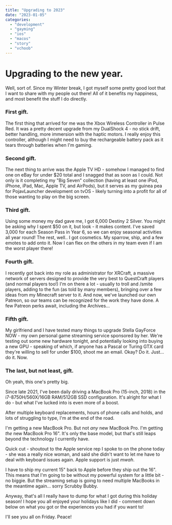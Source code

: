```yaml
---
title: "Upgrading to 2023"
date: "2023-01-05"
categories: 
  - "development"
  - "gayming"
  - "ios"
  - "macos"
  - "story"
  - "vchoob"
---
```


# Upgrading to the new year.

Well, sort of. Since my Winter break, I got myself some pretty good loot that I want to share with my people out there! All of it benefits my happiness, and most benefit the stuff I do directly.

### First gift.

The first thing that arrived for me was the Xbox Wireless Controller in Pulse Red. It was a pretty decent upgrade from my DualShock 4 - no stick drift, better handling, more immersion with the haptic motors. I really enjoy this controller, although I might need to buy the rechargeable battery pack as it tears through batteries when I'm gaming.

### Second gift.

The next thing to arrive was the Apple TV HD - somehow I managed to find one on eBay for under $20 total and I snagged that as soon as I could. Not only is it completing my "Big Seven" collection (having at least one iPod, iPhone, iPad, Mac, Apple TV, and AirPods), but it serves as my guinea pea for PojavLauncher development on tvOS - likely turning into a profit for all of those wanting to play on the big screen.

### Third gift.

Using some money my dad gave me, I got 6,000 Destiny 2 Silver. You might be asking why I spent $50 on it, but look - it makes content. I've saved 3,000 for each Season Pass in Year 6, so we can enjoy seasonal activities all year round! The rest, well.. I got cosmetics. My sparrow, ship, and a few emotes to add onto it. Now I can flex on the others in my team even if I am the worst player there!

### Fourth gift.

I recently got back into my role as administrator for XRCraft, a massive network of servers designed to provide the very best to QuestCraft players (and normal players too!) I'm on there a lot - usually to troll and /smite players, adding to the fun (as told by many members), bringing over a few ideas from my Minecraft server to it. And now, we've launched our own Patreon, so our teams can be recognized for the work they have done. A few Patreon perks await, including the Archives...

### Fifth gift.

My girlfriend and I have tested many things to upgrade Stella GayForce NOW - my own personal game streaming service sponsored by her. We're testing out some new hardware tonight, and potentially looking into buying a new GPU - speaking of which, if anyone has a Pascal or Turing GTX card they're willing to sell for under $100, shoot me an email. Okay? Do it. Just... do it. Now.

### The last, but not least, gift.

Oh yeah, this one's pretty big.

Since late 2021, I've been daily driving a MacBook Pro (15-inch, 2018) in the i7-8750H/560X/16GB RAM/512GB SSD configuration. It's alright for what I do - but what I've lucked into is even more of a boost.

After multiple keyboard replacements, hours of phone calls and holds, and lots of struggling to type, I'm at the end of the road.

I'm getting a new MacBook Pro. But not _any_ new MacBook Pro. I'm getting _the_ new MacBook Pro 16". It's only the base model, but that's still leaps beyond the technology I currently have.

Quick cut - shoutout to the Apple service rep I spoke to on the phone today - she was a really nice woman, and said she didn't want to let me have to deal with keyboard issues again. Apple support is just _mwah_.

I have to ship my current 15" back to Apple before they ship out the 16". This means that I'm going to be without my powerful system for a little bit - no biggie. But the streaming setup is going to need multiple MacBooks in the meantime again... sorry Scrubby Bubby.

Anyway, that's all I really have to dump for what I got during this holiday season! I hope you all enjoyed your holidays like I did - comment down below on what you got or the experiences you had if you want to!

I'll see you all on Friday. Peace!

